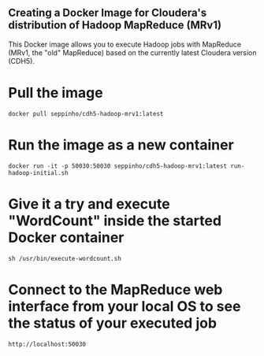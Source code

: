 ## Creating a Docker Image for Cloudera's distribution of Hadoop MapReduce (MRv1)

This Docker image allows you to execute Hadoop jobs with MapReduce (MRv1, the "old" MapReduce) based on the currently latest Cloudera version (CDH5).


# Pull the image

	docker pull seppinho/cdh5-hadoop-mrv1:latest
	


# Run the image as a new container

	docker run -it -p 50030:50030 seppinho/cdh5-hadoop-mrv1:latest run-hadoop-initial.sh



# Give it a try and execute "WordCount" inside the started Docker container

	sh /usr/bin/execute-wordcount.sh



# Connect to the MapReduce web interface from your local OS to see the status of your executed job

    http://localhost:50030

